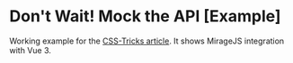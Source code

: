 # Don't Wait! Mock the API [Example]

Working example for the [CSS-Tricks article](https://css-tricks.com/dont-wait-mock-the-api/). It shows MirageJS integration with Vue 3.
